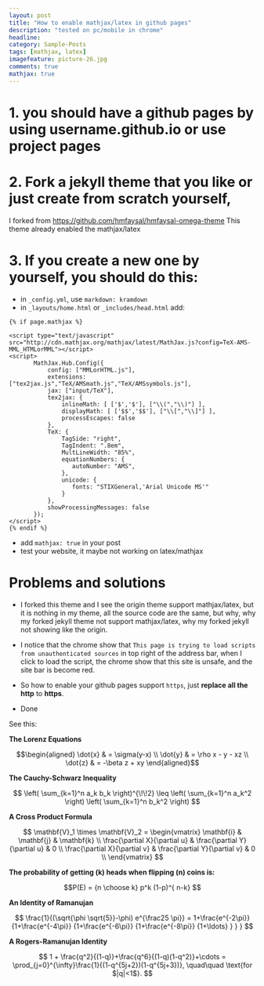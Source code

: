```yaml
---
layout: post
title: "How to enable mathjax/latex in github pages"
description: "tested on pc/mobile in chrome"
headline: 
category: Sample-Posts
tags: [mathjax, latex]
imagefeature: picture-26.jpg
comments: true
mathjax: true
---
```

# 1. you should have a github pages by using username.github.io or use project pages
# 2. Fork a jekyll theme that you like or just create from scratch yourself,
I forked from https://github.com/hmfaysal/hmfaysal-omega-theme
This theme already enabled the mathjax/latex
# 3. If you create a new one by yourself, you should do this:
 - in `_config.yml`, use `markdown: kramdown`
 - in `_layouts/home.html` or `_includes/head.html` add:
 ```
 {% if page.mathjax %}

<script type="text/javascript" src="http://cdn.mathjax.org/mathjax/latest/MathJax.js?config=TeX-AMS-MML_HTMLorMML"></script>
<script>
        MathJax.Hub.Config({
            config: ["MMLorHTML.js"],
            extensions: ["tex2jax.js","TeX/AMSmath.js","TeX/AMSsymbols.js"],
            jax: ["input/TeX"],
            tex2jax: {
                inlineMath: [ ['$','$'], ["\\(","\\)"] ],
                displayMath: [ ['$$','$$'], ["\\[","\\]"] ],
                processEscapes: false
            },
            TeX: {
                TagSide: "right",
                TagIndent: ".8em",
                MultLineWidth: "85%",
                equationNumbers: {
                   autoNumber: "AMS",
                },
                unicode: {
                   fonts: "STIXGeneral,'Arial Unicode MS'"
                }
            },
            showProcessingMessages: false
        });
</script>
{% endif %}
 ```
  - add `mathjax: true` in your post
  - test your website, it maybe not working on latex/mathjax

 # Problems and solutions

- I forked this theme and I see the origin theme support mathjax/latex, but it is nothing in my theme, all the source
code are the same, but why, why my forked jekyll theme not support mathjax/latex, why my forked jekyll not showing
like the origin.

- I notice that the chrome show that `This page is trying to load scripts from unauthenticated sources` in top right of
the address bar, when I click to load the script, the chrome show that this site is unsafe, and the site bar is become
red.

- So how to enable your github pages support   `https`,
just **replace all the http** to **https**.
- Done

See this:

**The Lorenz Equations**

$$\begin{aligned}
\dot{x} & = \sigma(y-x) \\
\dot{y} & = \rho x - y - xz \\
\dot{z} & = -\beta z + xy
\end{aligned}$$

**The Cauchy-Schwarz Inequality**

$$
\left( \sum_{k=1}^n a_k b_k \right)^{\!\!2} \leq
 \left( \sum_{k=1}^n a_k^2 \right) \left( \sum_{k=1}^n b_k^2 \right)
$$

**A Cross Product Formula**

$$
  \mathbf{V}_1 \times \mathbf{V}_2 =
   \begin{vmatrix}
    \mathbf{i} & \mathbf{j} & \mathbf{k} \\
    \frac{\partial X}{\partial u} & \frac{\partial Y}{\partial u} & 0 \\
    \frac{\partial X}{\partial v} & \frac{\partial Y}{\partial v} & 0 \\
   \end{vmatrix}
$$

**The probability of getting \(k\) heads when flipping \(n\) coins is:**

$$P(E) = {n \choose k} p^k (1-p)^{ n-k} $$

**An Identity of Ramanujan**

$$
   \frac{1}{(\sqrt{\phi \sqrt{5}}-\phi) e^{\frac25 \pi}} =
     1+\frac{e^{-2\pi}} {1+\frac{e^{-4\pi}} {1+\frac{e^{-6\pi}}
      {1+\frac{e^{-8\pi}} {1+\ldots} } } }
$$

**A Rogers-Ramanujan Identity**

$$
  1 +  \frac{q^2}{(1-q)}+\frac{q^6}{(1-q)(1-q^2)}+\cdots =
    \prod_{j=0}^{\infty}\frac{1}{(1-q^{5j+2})(1-q^{5j+3})},
     \quad\quad \text{for $|q|<1$}.
$$
